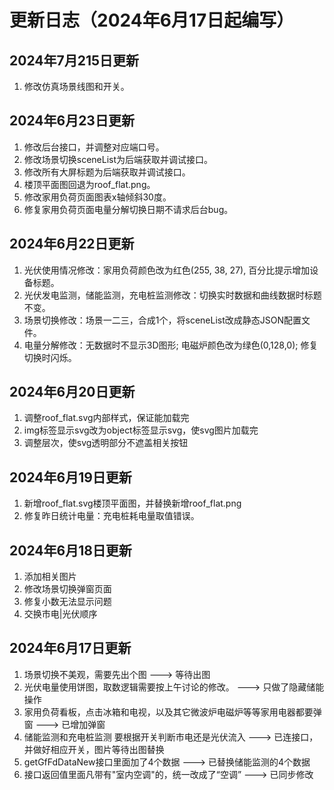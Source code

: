 # 更新日志（2024年6月17日起编写）

## 2024年7月215日更新

1. 修改仿真场景线图和开关。

## 2024年6月23日更新

1. 修改后台接口，并调整对应端口号。
2. 修改场景切换sceneList为后端获取并调试接口。
3. 修改所有大屏标题为后端获取并调试接口。
4. 楼顶平面图回退为roof_flat.png。
5. 修改家用负荷页面图表x轴倾斜30度。
6. 修复家用负荷页面电量分解切换日期不请求后台bug。

## 2024年6月22日更新

1. 光伏使用情况修改：家用负荷颜色改为红色(255, 38, 27), 百分比提示增加设备标题。
2. 光伏发电监测，储能监测，充电桩监测修改：切换实时数据和曲线数据时标题不变。
3. 场景切换修改：场景一二三，合成1个，将sceneList改成静态JSON配置文件。
4. 电量分解修改：无数据时不显示3D图形; 电磁炉颜色改为绿色(0,128,0); 修复切换时闪烁。

## 2024年6月20日更新

1. 调整roof_flat.svg内部样式，保证能加载完
2. img标签显示svg改为object标签显示svg，使svg图片加载完
3. 调整层次，使svg透明部分不遮盖相关按钮

## 2024年6月19日更新

1. 新增roof_flat.svg楼顶平面图，并替换新增roof_flat.png
2. 修复昨日统计电量：充电桩耗电量取值错误。

## 2024年6月18日更新

1. 添加相关图片
2. 修改场景切换弹窗页面
3. 修复小数无法显示问题
3. 交换市电|光伏顺序

## 2024年6月17日更新

1. 场景切换不美观，需要先出个图 ---> 等待出图
2. 光伏电量使用饼图，取数逻辑需要按上午讨论的修改。 ---> 只做了隐藏储能操作
3. 家用负荷看板，点击冰箱和电视，以及其它微波炉电磁炉等等家用电器都要弹窗 ---> 已增加弹窗
4. 储能监测和充电桩监测 要根据开关判断市电还是光伏流入 ---> 已连接口，并做好相应开关，图片等待出图替换
5. getGfFdDataNew接口里面加了4个数据 ---> 已替换储能监测的4个数据
6. 接口返回值里面凡带有"室内空调"的，统一改成了“空调” ---> 已同步修改
